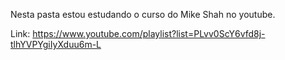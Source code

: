 
Nesta pasta estou estudando o curso do Mike Shah no youtube.

Link: https://www.youtube.com/playlist?list=PLvv0ScY6vfd8j-tlhYVPYgiIyXduu6m-L


